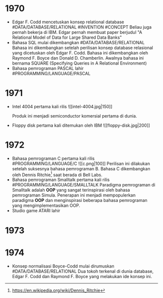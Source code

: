# 1970
- Edgar F. Codd mencetuskan konsep relational database #DATA/DATABASE/RELATIONAL #INVENTION #CONCEPT
	Beliau juga pernah bekerja di IBM.
	Edgar pernah membuat paper berjudul "A Relational Model of Data for Large Shared Data Banks"
- Bahasa SQL mulai dikembangkan #DATA/DATABASE/RELATIONAL
		Bahasa ini dikembangkan setelah perilisan konsep database relasional yang dicetuskan oleh Edgar F. Codd. Bahasa ini dikembangkan oleh Raymond F. Boyce dan Donald D. Chamberlin.
		Awalnya bahasa ini bernama SQUARE (Specifying Queries in A Relational Environment)
- Bahasa pemrograman PASCAL lahir #PROGRAMMING/LANGUAGE/PASCAL
# 1971
- Intel 4004 pertama kali rilis
	![[intel-4004.jpg|150]]
	
	Produk ini menjadi semiconductor komersial pertama di dunia.
- Floppy disk pertama kali ditemukan oleh IBM
	![[floppy-disk.jpg|200]]
# 1972
- Bahasa pemrograman C pertama kali rilis #PROGRAMMING/LANGUAGE/C
	![[c.png|100]]
	Perilisan ini dilakukan setelah suksesnya bahasa pemrograman B. Bahasa C dikembangkan oleh Dennis Ritchie[^1] saat berada di Bell Labs.
- Bahasa pemrograman Smalltalk pertama kali rilis #PROGRAMMING/LANGUAGE/SMALLTALK
	Paradigma pemrograman di Smalltalk adalah **OOP** yang sangat terinspirasi oleh bahasa pemrograman Simula. Penerapan ini menjadi mempopulerkan paradigma **OOP** dan menginspirasi beberapa bahasa pemrograman yang mengimplementasikan OOP.
- Studio game ATARI lahir
# 1973
# 1974
- Konsep normalisasi Boyce-Codd mulai dirumuskan #DATA/DATABASE/RELATIONAL
	Dua tokoh terkenal di dunia database, Edgar F. Codd dan Raymond F. Boyce yang melakukan ide konsep ini.


[^1]: https://en.wikipedia.org/wiki/Dennis_Ritchie